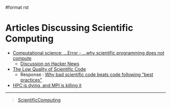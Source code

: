 \#format rst

Articles Discussing Scientific Computing
========================================

-   [Computational science: ...Error - ...why scientific programming does not compute](http://www.nature.com/news/2010/101013/full/467775a.html)
    -   [Discussion on Hacker News](https://news.ycombinator.com/item?id=2735537)
-   [The Low Quality of Scientific Code](http://techblog.bozho.net/the-astonishingly-low-quality-of-scientific-code/)
    -   Response : [Why bad scientific code beats code following "best practices"](http://yosefk.com/blog/why-bad-scientific-code-beats-code-following-best-practices.html)
-   [HPC is dying, and MPI is killing it](http://www.dursi.ca/hpc-is-dying-and-mpi-is-killing-it/)

* * * * *

> [ScientificComputing](../ScientificComputing)
